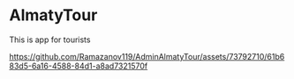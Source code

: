 # AlmatyTour
This is app for tourists

https://github.com/Ramazanov119/AdminAlmatyTour/assets/73792710/61b683d5-6a16-4588-84d1-a8ad7321570f
